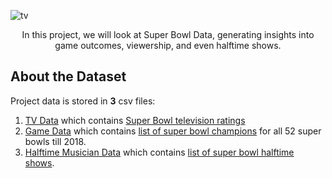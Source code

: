 ![tv](https://user-images.githubusercontent.com/77892920/217988147-6625df2a-5665-488e-9650-6ecee1072145.png)

<p align=center>In this project, we will look at Super Bowl Data, generating insights into game outcomes, viewership, and even halftime shows.

## **About the Dataset**
Project data is stored in **3** csv files:

1. [TV Data](#/main/datasets/tv.csv) which contains [Super Bowl television ratings](#https://en.wikipedia.org/wiki/Super_Bowl_television_ratings)
2. [Game Data](#/main/datasets/super_bowls.csv) which contains [list of super bowl champions](#https://en.wikipedia.org/wiki/List_of_Super_Bowl_champions) for all 52 super bowls till 2018.
3. [Halftime Musician Data](#/main/datasets/halftime_musicians.csv) which contains [list of super bowl halftime shows](#https://en.wikipedia.org/wiki/List_of_Super_Bowl_halftime_shows).